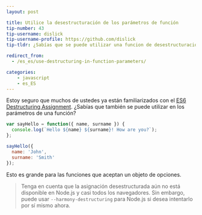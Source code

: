 ```yaml
---
layout: post

title: Utilice la desestructuración de los parámetros de función
tip-number: 43
tip-username: dislick 
tip-username-profile: https://github.com/dislick
tip-tldr: ¿Sabías que se puede utilizar una funcion de desestructuración de parametro parámetros?

redirect_from:
  - /es_es/use-destructuring-in-function-parameters/

categories:
    - javascript
    - es_ES
---
```


Estoy seguro que muchos de ustedes ya están familiarizados con el [ES6 Destructuring Assignment](https://developer.mozilla.org/en-US/docs/Web/JavaScript/Reference/Operators/Destructuring_assignment). ¿Sabías que también se puede utilizar en los parámetros de una función?

```javascript
var sayHello = function({ name, surname }) {
  console.log(`Hello ${name} ${surname}! How are you?`);
};

sayHello({
  name: 'John',
  surname: 'Smith'
});
```

Esto es grande para las funciones que aceptan un objeto de opciones.

> Tenga en cuenta que la asignación desestructurada aún no está disponible en Node.js y casi todos los navegadores. Sin embargo, puede usar `--harmony-destructuring` para Node.js si desea intentarlo por sí mismo ahora.
